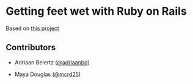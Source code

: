 # Getting feet wet with Ruby on Rails

Based on [this project](https://www.theodinproject.com/courses/ruby-on-rails/lessons/getting-your-feet-wet)



## Contributors

* Adriaan Beiertz ([@adriaanbd](https://github.com/adriaanbd))

* Maya Douglas ([@mcrd25](https://github.com/mcrd25))


